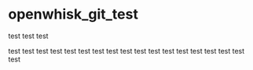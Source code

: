 # openwhisk_git_test
test
test
test

test
test
 test
test
test
test
test
test
test
test
test
test
test
test
test
test
test
test
